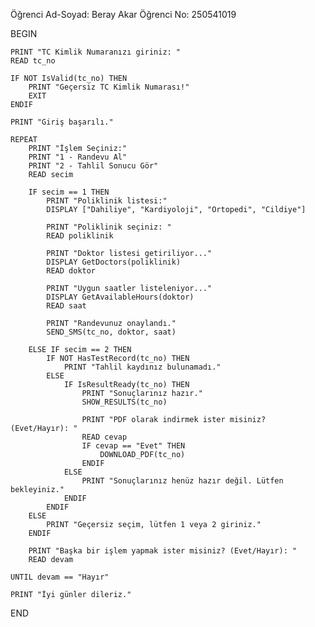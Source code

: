 Öğrenci Ad-Soyad: Beray Akar
Öğrenci No: 250541019


BEGIN

    PRINT "TC Kimlik Numaranızı giriniz: "
    READ tc_no

    IF NOT IsValid(tc_no) THEN
        PRINT "Geçersiz TC Kimlik Numarası!"
        EXIT
    ENDIF

    PRINT "Giriş başarılı."

    REPEAT
        PRINT "İşlem Seçiniz:"
        PRINT "1 - Randevu Al"
        PRINT "2 - Tahlil Sonucu Gör"
        READ secim

        IF secim == 1 THEN
            PRINT "Poliklinik listesi:"
            DISPLAY ["Dahiliye", "Kardiyoloji", "Ortopedi", "Cildiye"]

            PRINT "Poliklinik seçiniz: "
            READ poliklinik

            PRINT "Doktor listesi getiriliyor..."
            DISPLAY GetDoctors(poliklinik)
            READ doktor

            PRINT "Uygun saatler listeleniyor..."
            DISPLAY GetAvailableHours(doktor)
            READ saat

            PRINT "Randevunuz onaylandı."
            SEND_SMS(tc_no, doktor, saat)

        ELSE IF secim == 2 THEN
            IF NOT HasTestRecord(tc_no) THEN
                PRINT "Tahlil kaydınız bulunamadı."
            ELSE
                IF IsResultReady(tc_no) THEN
                    PRINT "Sonuçlarınız hazır."
                    SHOW_RESULTS(tc_no)

                    PRINT "PDF olarak indirmek ister misiniz? (Evet/Hayır): "
                    READ cevap
                    IF cevap == "Evet" THEN
                        DOWNLOAD_PDF(tc_no)
                    ENDIF
                ELSE
                    PRINT "Sonuçlarınız henüz hazır değil. Lütfen bekleyiniz."
                ENDIF
            ENDIF
        ELSE
            PRINT "Geçersiz seçim, lütfen 1 veya 2 giriniz."
        ENDIF

        PRINT "Başka bir işlem yapmak ister misiniz? (Evet/Hayır): "
        READ devam

    UNTIL devam == "Hayır"

    PRINT "İyi günler dileriz."

END
